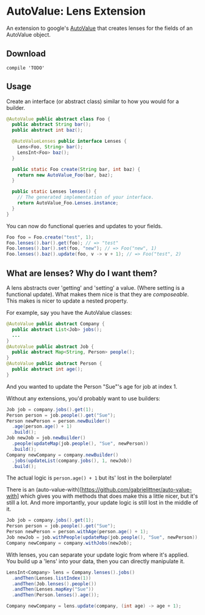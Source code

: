 # AutoValue: Lens Extension

An extension to google's [AutoValue](https://github.com/google/auto/tree/master/value) that creates
lenses for the fields of an AutoValue object.

## Download

```
compile 'TODO'
```

## Usage

Create an interface (or abstract class) similar to how you would for a builder.

```java
@AutoValue public abstract class Foo {
  public abstract String bar();
  public abstract int baz();

  @AutoValueLenses public interface Lenses {
    Lens<Foo, String> bar();
    LensInt<Foo> baz();
  }

  public static Foo create(String bar, int baz) {
    return new AutoValue_Foo(bar, baz);
  }

  public static Lenses lenses() {
    // The generated implementation of your interface.
    return AutoValue_Foo.Lenses.instance;
  }
}
```

You can now do functional queries and updates to your fields.

```java
Foo foo = Foo.create("test", 1);
Foo.lenses().bar().get(foo); // => "test"
Foo.lenses().bar().set(foo, "new"); // => Foo("new", 1)
Foo.lenses().baz().update(foo, v -> v + 1); // => Foo("test", 2)
```

## What are lenses? Why do I want them?

A lens abstracts over 'getting' and 'setting' a value. (Where setting is a functional update). What
makes them nice is that they are _composeable_. This makes is nicer to update a nested property.

For example, say you have the AutoValue classes:

```java
@AutoValue public abstract Company {
  public abstract List<Job> jobs();
  ...
}
@AutoValue public abstract Job {
  public abstract Map<String, Person> people();
}
@AutoValue public abstract Person {
  public abstract int age();
}
```

And you wanted to update the Person "Sue"'s age for job at index 1.

Without any extensions, you'd probably want to use builders:

```java
Job job = company.jobs().get(1);
Person person = job.people().get("Sue");
Person newPerson = person.newBuilder()
  .age(person.age() + 1)
  .build();
Job newJob = job.newBuilder()
  .people(updateMap(job.people(), "Sue", newPerson))
  .build();
Company newCompany = company.newBuilder()
  .jobs(updateList(company.jobs(), 1, newJob))
  .build();
```

The actual logic is `person.age() + 1` but its' lost in the boilerplate!

There is an (auto-value-with)[https://github.com/gabrielittner/auto-value-with] which gives you with
methods that does make this a little nicer, but it's still a lot. And more importantly, your update
logic is still lost in the middle of it.

```java
Job job = company.jobs().get(1);
Person person = job.people().get("Sue");
Person newPerson = person.withAge(person.age() + 1);
Job newJob = job.withPeople(updateMap(job.people(), "Sue", newPerson));
Company newCompany = company.withJobs(newJob);
```

With lenses, you can separate your update logic from where it's applied. You build up a 'lens' into
your data, then you can directly manipulate it.

```java
LensInt<Company> lens = Company.lenses().jobs()
  .andThen(Lenses.listIndex(1))
  .andThen(Job.lenses().people())
  .andThen(Lenses.mapKey("Sue"))
  .andThen(Person.lenses().age());

Company newCompany = lens.update(company, (int age) -> age + 1);
```
